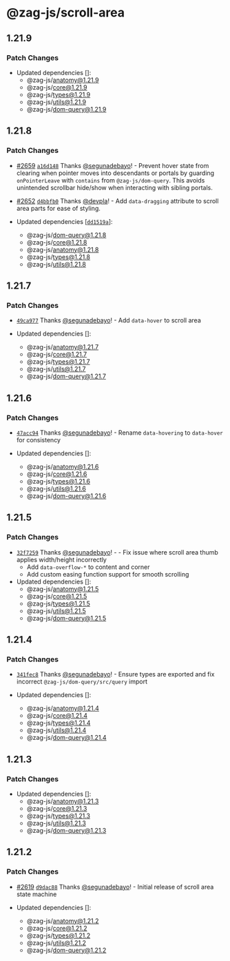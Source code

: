 # @zag-js/scroll-area

## 1.21.9

### Patch Changes

- Updated dependencies []:
  - @zag-js/anatomy@1.21.9
  - @zag-js/core@1.21.9
  - @zag-js/types@1.21.9
  - @zag-js/utils@1.21.9
  - @zag-js/dom-query@1.21.9

## 1.21.8

### Patch Changes

- [#2659](https://github.com/chakra-ui/zag/pull/2659)
  [`a16d148`](https://github.com/chakra-ui/zag/commit/a16d148fa9aab318c1878409f1c1b21334a5e386) Thanks
  [@segunadebayo](https://github.com/segunadebayo)! - Prevent hover state from clearing when pointer moves into
  descendants or portals by guarding `onPointerLeave` with `contains` from `@zag-js/dom-query`. This avoids unintended
  scrollbar hide/show when interacting with sibling portals.

- [#2652](https://github.com/chakra-ui/zag/pull/2652)
  [`d4bbfb0`](https://github.com/chakra-ui/zag/commit/d4bbfb0a72f48ef736ac012ead64d99dc02b2b15) Thanks
  [@devpla](https://github.com/devpla)! - Add `data-dragging` attribute to scroll area parts for ease of styling.

- Updated dependencies [[`dd1519a`](https://github.com/chakra-ui/zag/commit/dd1519a668f315e2feab7aed51007f3380880229)]:
  - @zag-js/dom-query@1.21.8
  - @zag-js/core@1.21.8
  - @zag-js/anatomy@1.21.8
  - @zag-js/types@1.21.8
  - @zag-js/utils@1.21.8

## 1.21.7

### Patch Changes

- [`49ca977`](https://github.com/chakra-ui/zag/commit/49ca977985566adeb4d9e5932c48893b87155463) Thanks
  [@segunadebayo](https://github.com/segunadebayo)! - Add `data-hover` to scroll area

- Updated dependencies []:
  - @zag-js/anatomy@1.21.7
  - @zag-js/core@1.21.7
  - @zag-js/types@1.21.7
  - @zag-js/utils@1.21.7
  - @zag-js/dom-query@1.21.7

## 1.21.6

### Patch Changes

- [`47acc94`](https://github.com/chakra-ui/zag/commit/47acc94dcf21b6f21e183abbc86d8fc4880dbf39) Thanks
  [@segunadebayo](https://github.com/segunadebayo)! - Rename `data-hovering` to `data-hover` for consistency

- Updated dependencies []:
  - @zag-js/anatomy@1.21.6
  - @zag-js/core@1.21.6
  - @zag-js/types@1.21.6
  - @zag-js/utils@1.21.6
  - @zag-js/dom-query@1.21.6

## 1.21.5

### Patch Changes

- [`32f7259`](https://github.com/chakra-ui/zag/commit/32f72590c3d6cac1a50d8d0a88e6b647509c1f2c) Thanks
  [@segunadebayo](https://github.com/segunadebayo)! - - Fix issue where scroll area thumb applies width/height
  incorrectly
  - Add `data-overflow-*` to content and corner
  - Add custom easing function support for smooth scrolling
- Updated dependencies []:
  - @zag-js/anatomy@1.21.5
  - @zag-js/core@1.21.5
  - @zag-js/types@1.21.5
  - @zag-js/utils@1.21.5
  - @zag-js/dom-query@1.21.5

## 1.21.4

### Patch Changes

- [`341fec8`](https://github.com/chakra-ui/zag/commit/341fec808433943e2e66fba7bd627cdac8578f2c) Thanks
  [@segunadebayo](https://github.com/segunadebayo)! - Ensure types are exported and fix incorrect
  `@zag-js/dom-query/src/query` import

- Updated dependencies []:
  - @zag-js/anatomy@1.21.4
  - @zag-js/core@1.21.4
  - @zag-js/types@1.21.4
  - @zag-js/utils@1.21.4
  - @zag-js/dom-query@1.21.4

## 1.21.3

### Patch Changes

- Updated dependencies []:
  - @zag-js/anatomy@1.21.3
  - @zag-js/core@1.21.3
  - @zag-js/types@1.21.3
  - @zag-js/utils@1.21.3
  - @zag-js/dom-query@1.21.3

## 1.21.2

### Patch Changes

- [#2619](https://github.com/chakra-ui/zag/pull/2619)
  [`d9dac88`](https://github.com/chakra-ui/zag/commit/d9dac88772ca5fc7db2b7a3c00e9e789957e9d67) Thanks
  [@segunadebayo](https://github.com/segunadebayo)! - Initial release of scroll area state machine

- Updated dependencies []:
  - @zag-js/anatomy@1.21.2
  - @zag-js/core@1.21.2
  - @zag-js/types@1.21.2
  - @zag-js/utils@1.21.2
  - @zag-js/dom-query@1.21.2
